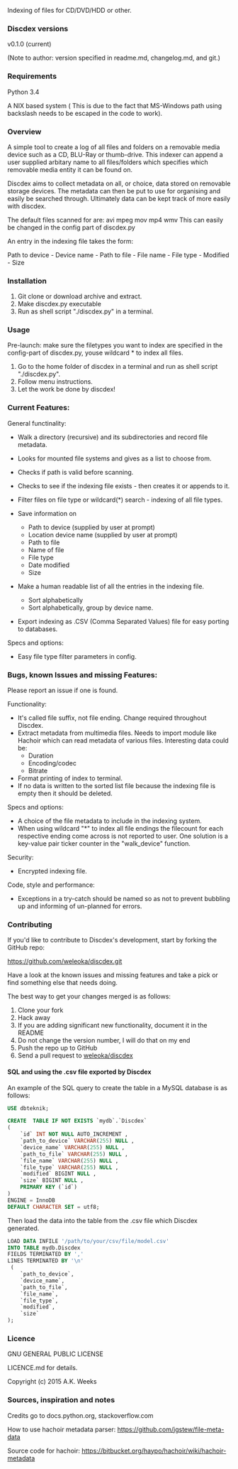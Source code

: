 Indexing of files for CD/DVD/HDD or other.



### Discdex versions
v0.1.0 (current)

(Note to author: version specified in readme.md, changelog.md, and git.)



### Requirements
Python 3.4

A NIX based system ( This is due to the fact that MS-Windows path using backslash needs to be escaped in the code to work).



### Overview
A simple tool to create a log of all files and folders on a removable media device such as a CD, BLU-Ray or thumb-drive. This indexer can append a user supplied arbitary name to all files/folders which specifies which removable media entity it can be found on.

Discdex aims to collect metadata on all, or choice, data stored on removable storage devices. The metadata can then be put to use for organising and easily be searched through. Ultimately data can be kept track of more easily with discdex.

The default files scanned for are: avi mpeg mov mp4 wmv
This can easily be changed in the config part of discdex.py

An entry in the indexing file takes the form:

Path to device - Device name - Path to file - File name - File type - Modified - Size



### Installation
1. Git clone or download archive and extract.
2. Make discdex.py executable
3. Run as shell script "./discdex.py" in a terminal.



### Usage
Pre-launch: make sure the filetypes you want to index are specified in the config-part of discdex.py, youse wildcard * to index all files.

1. Go to the home folder of discdex in a terminal and run as shell script "./discdex.py".
2. Follow menu instructions.
3. Let the work be done by discdex!


### Current Features:
General functinality:

* Walk a directory (recursive) and its subdirectories and record file metadata.
* Looks for mounted file systems and gives as a list to choose from.
* Checks if path is valid before scanning.
* Checks to see if the indexing file exists - then creates it or appends to it.
* Filter files on file type or wildcard(*) search - indexing of all file types.
* Save information on
    - Path to device (supplied by user at prompt)
    - Location device name (supplied by user at prompt)
    - Path to file
    - Name of file
    - File type
    - Date modified
    - Size

* Make a human readable list of all the entries in the indexing file.
    - Sort alphabetically
    - Sort alphabetically, group by device name.

* Export indexing as .CSV (Comma Separated Values) file for easy porting to databases.

Specs and options:

* Easy file type filter parameters in config.



### Bugs, known Issues and missing Features:

Please report an issue if one is found.

Functionality:

* It's called file suffix, not file ending. Change required throughout Discdex.
* Extract metadata from multimedia files. Needs to import module like Hachoir which can read metadata of various files. Interesting data could be:
	- Duration
	- Encoding/codec
	- Bitrate
* Format printing of index to terminal.
* If no data is written to the sorted list file because the indexing file is empty then it should be deleted.

Specs and options:

* A choice of the file metadata to include in the indexing system.
* When using wildcard "*" to index all file endings the filecount for each respective ending come across is not reported to user. One solution is a key-value pair ticker counter in the "walk_device" function.

Security:

* Encrypted indexing file.

Code, style and performance:

* Exceptions in a try-catch should be named so as not to prevent bubbling up and informing of un-planned for errors.



### Contributing

If you'd like to contribute to Discdex's development, start by forking the GitHub repo:

https://github.com/weleoka/discdex.git

Have a look at the known issues and missing features and take a pick or find something else that needs doing.

The best way to get your changes merged is as follows:

1. Clone your fork
2. Hack away
3. If you are adding significant new functionality, document it in the README
4. Do not change the version number, I will do that on my end
5. Push the repo up to GitHub
6. Send a pull request to [weleoka/discdex](https://github.com/weleoka/discdex)



#### SQL and using the .csv file exported by Discdex
An example of the SQL query to create the table in a MySQL database is as follows:

```SQL
USE dbteknik;

CREATE  TABLE IF NOT EXISTS `mydb`.`Discdex`
(
    `id` INT NOT NULL AUTO_INCREMENT ,
    `path_to_device` VARCHAR(255) NULL ,
    `device_name` VARCHAR(255) NULL ,
    `path_to_file` VARCHAR(255) NULL ,
    `file_name` VARCHAR(255) NULL ,
    `file_type` VARCHAR(255) NULL ,
    `modified` BIGINT NULL ,
    `size` BIGINT NULL ,
    PRIMARY KEY (`id`)
)
ENGINE = InnoDB
DEFAULT CHARACTER SET = utf8;
```

Then load the data into the table from the .csv file which Discdex generated.

```SQL
LOAD DATA INFILE '/path/to/your/csv/file/model.csv'
INTO TABLE mydb.Discdex
FIELDS TERMINATED BY ','
LINES TERMINATED BY '\n'
 (
    `path_to_device`,
    `device_name`,
    `path_to_file`,
    `file_name`,
    `file_type`,
    `modified`,
    `size`
);
```



### Licence

GNU GENERAL PUBLIC LICENSE

LICENCE.md for details.

Copyright (c) 2015 A.K. Weeks



### Sources, inspiration and notes
Credits go to docs.python.org, stackoverflow.com

How to use hachoir metadata parser:
https://github.com/jgstew/file-meta-data

Source code for hachoir:
https://bitbucket.org/haypo/hachoir/wiki/hachoir-metadata


